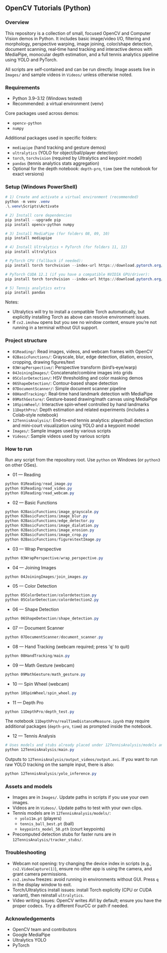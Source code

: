 ## OpenCV Tutorials (Python)

### Overview
This repository is a collection of small, focused OpenCV and Computer Vision demos in Python. It includes basic image/video I/O, filtering and morphology, perspective warping, image joining, color/shape detection, document scanning, real‑time hand tracking and interactive demos with MediaPipe, monocular depth estimation, and a full tennis analytics pipeline using YOLO and PyTorch.

All scripts are self‑contained and can be run directly. Image assets live in `Images/` and sample videos in `Videos/` unless otherwise noted.

### Requirements
- Python 3.9–3.12 (Windows tested)
- Recommended: a virtual environment (venv)

Core packages used across demos:
- `opencv-python`
- `numpy`

Additional packages used in specific folders:
- `mediapipe` (hand tracking and gesture demos)
- `ultralytics` (YOLO for object/ball/player detection)
- `torch`, `torchvision` (required by Ultralytics and keypoint model)
- `pandas` (tennis analytics stats aggregation)
- Optional for the depth notebook: `depth-pro`, `timm` (see the notebook for exact versions)

### Setup (Windows PowerShell)
```powershell
# 1) Create and activate a virtual environment (recommended)
python -m venv .venv
.\.venv\Scripts\Activate

# 2) Install core dependencies
pip install --upgrade pip
pip install opencv-python numpy

# 3) Install MediaPipe (for folders 08, 09, 10)
pip install mediapipe

# 4) Install Ultralytics + PyTorch (for folders 11, 12)
pip install ultralytics

# PyTorch CPU (fallback if needed):
pip install torch torchvision --index-url https://download.pytorch.org/whl/cpu

# PyTorch CUDA 12.1 (if you have a compatible NVIDIA GPU/driver):
pip install torch torchvision --index-url https://download.pytorch.org/whl/cu121

# 5) Tennis analytics extra
pip install pandas
```

Notes:
- Ultralytics will try to install a compatible Torch automatically, but explicitly installing Torch as above can resolve environment issues.
- If `cv2.imshow` opens but you see no window content, ensure you’re not running in a terminal without GUI support.

### Project structure
- `01Reading/`: Read images, videos, and webcam frames with OpenCV
- `02BasicFunctions/`: Grayscale, blur, edge detection, dilation, erosion, cropping, drawing figures/text
- `03WrapPerspective/`: Perspective transform (bird’s‑eye/warp)
- `04JoiningImages/`: Concatenate/combine images into grids
- `05ColorDetection/`: HSV thresholding and color masking demos
- `06ShapeDetection/`: Contour‑based shape detection
- `07DocumentScanner/`: Simple document scanner pipeline
- `08HandTracking/`: Real‑time hand landmark detection with MediaPipe
- `09MathGesture/`: Gesture‑based drawing/math canvas using MediaPipe
- `10SpinWheel/`: Interactive spin‑wheel controlled by hand landmarks
- `11DepthPro/`: Depth estimation and related experiments (includes a Colab‑style notebook)
- `12TennisAnalysis/`: End‑to‑end tennis analytics: player/ball detection and mini‑court visualization using YOLO and a keypoint model
- `Images/`: Sample images used by various scripts
- `Videos/`: Sample videos used by various scripts

### How to run
Run any script from the repository root. Use `python` on Windows (or `python3` on other OSes).

- 01 — Reading
```powershell
python 01Reading/read_image.py
python 01Reading/read_video.py
python 01Reading/read_webcam.py
```

- 02 — Basic Functions
```powershell
python 02BasicFunctions/image_grayscale.py
python 02BasicFunctions/image_blur.py
python 02BasicFunctions/edge_detector.py
python 02BasicFunctions/image_dialation.py
python 02BasicFunctions/image_erosion.py
python 02BasicFunctions/image_crop.py
python 02BasicFunctions/figure&textImage.py
```

- 03 — Wrap Perspective
```powershell
python 03WrapPerspective/wrap_perspective.py
```

- 04 — Joining Images
```powershell
python 04JoiningImages/join_images.py
```

- 05 — Color Detection
```powershell
python 05ColorDetection/colordetection.py
python 05ColorDetection/colordetection2.py
```

- 06 — Shape Detection
```powershell
python 06ShapeDetection/shape_detection.py
```

- 07 — Document Scanner
```powershell
python 07DocumentScanner/document_scanner.py
```

- 08 — Hand Tracking (webcam required; press 'q' to quit)
```powershell
python 08HandTracking/main.py
```

- 09 — Math Gesture (webcam)
```powershell
python 09MathGesture/math_gesture.py
```

- 10 — Spin Wheel (webcam)
```powershell
python 10SpinWheel/spin_wheel.py
```

- 11 — Depth Pro
```powershell
python 11DepthPro/depth_test.py
```
The notebook `11DepthPro/realTimeDistanceMeasure.ipynb` may require additional packages (`depth-pro`, `timm`) as prompted inside the notebook.

- 12 — Tennis Analysis
```powershell
# Uses models and stubs already placed under 12TennisAnalysis/models and 12TennisAnalysis/tracker_stubs
python 12TennisAnalysis/main.py
```
Outputs to `12TennisAnalysis/output_videos/output.avi`. If you want to run raw YOLO tracking on the sample input, there is also:
```powershell
python 12TennisAnalysis/yolo_inference.py
```

### Assets and models
- Images are in `Images/`. Update paths in scripts if you use your own images.
- Videos are in `Videos/`. Update paths to test with your own clips.
- Tennis models are in `12TennisAnalysis/models/`:
  - `yolo11m.pt` (players)
  - `tennis_ball_best.pt` (ball)
  - `keypoints_model_50.pth` (court keypoints)
- Precomputed detection stubs for faster runs are in `12TennisAnalysis/tracker_stubs/`.

### Troubleshooting
- Webcam not opening: try changing the device index in scripts (e.g., `cv2.VideoCapture(1)`), ensure no other app is using the camera, and grant camera permissions.
- `cv2.imshow` freezes: avoid running in environments without GUI. Press `q` in the display window to exit.
- Torch/Ultralytics install issues: install Torch explicitly (CPU or CUDA variant), then reinstall `ultralytics`.
- Video writing issues: OpenCV writes AVI by default; ensure you have the proper codecs. Try a different FourCC or path if needed.

### Acknowledgements
- OpenCV team and contributors
- Google MediaPipe
- Ultralytics YOLO
- PyTorch


